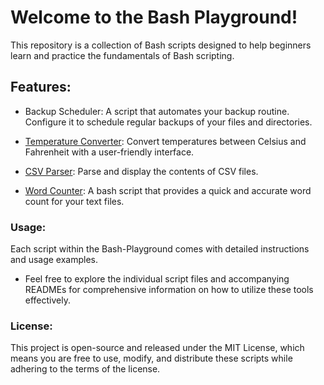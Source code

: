 # Welcome to the Bash Playground! 
This repository is a collection of Bash scripts designed to help beginners learn and practice the fundamentals of Bash scripting.

## Features:

- Backup Scheduler: A script that automates your backup routine. Configure it to schedule regular backups of your files and directories.

- [Temperature Converter]([https://github.com/hyperFounder/Bash-Playground/blob/main/tmp_cnvrt.sh](https://github.com/hyperFounder/Bash-Playground/tree/main/temp-converter)): Convert temperatures between Celsius and Fahrenheit with a user-friendly interface. 

- [CSV Parser]([https://github.com/hyperFounder/Bash-Playground/blob/main/csv_parser.sh](https://github.com/hyperFounder/Bash-Playground/tree/main/csv-parser)): Parse and display the contents of CSV files. 

- [Word Counter]([https://github.com/hyperFounder/Bash-Playground/blob/main/bash_script.sh](https://github.com/hyperFounder/Bash-Playground/tree/main/word-count)): A bash script that provides a quick and accurate word count for your text files.

### Usage:

Each script within the Bash-Playground comes with detailed instructions and usage examples. 
- Feel free to explore the individual script files and accompanying READMEs for comprehensive information on how to utilize these tools effectively.

### License:

This project is open-source and released under the MIT License, which means you are free to use, modify, and distribute these scripts while adhering to the terms of the license.
